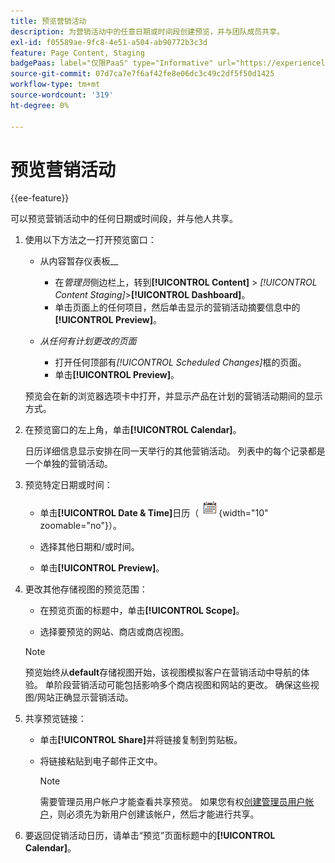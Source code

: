 ```yaml
---
title: 预览营销活动
description: 为营销活动中的任意日期或时间段创建预览，并与团队成员共享。
exl-id: f05589ae-9fc8-4e51-a504-ab90772b3c3d
feature: Page Content, Staging
badgePaas: label="仅限PaaS" type="Informative" url="https://experienceleague.adobe.com/zh-hans/docs/commerce/user-guides/product-solutions" tooltip="仅适用于云项目(Adobe管理的PaaS基础架构)和内部部署项目上的Adobe Commerce 。"
source-git-commit: 07d7ca7e7f6af42fe8e06dc3c49c2df5f50d1425
workflow-type: tm+mt
source-wordcount: '319'
ht-degree: 0%

---
```


# 预览营销活动

{{ee-feature}}

可以预览营销活动中的任何日期或时间段，并与他人共享。

1. 使用以下方法之一打开预览窗口：

   - 从内容暂存仪表板&#x200B;__

      - 在&#x200B;_管理员_&#x200B;侧边栏上，转到&#x200B;**[!UICONTROL Content]** > _[!UICONTROL Content Staging]_>**[!UICONTROL Dashboard]**。
      - 单击页面上的任何项目，然后单击显示的营销活动摘要信息中的&#x200B;**[!UICONTROL Preview]**。

   - _从任何有计划更改的页面_

      - 打开任何顶部有&#x200B;_[!UICONTROL Scheduled Changes]_&#x200B;框的页面。
      - 单击&#x200B;**[!UICONTROL Preview]**。

   预览会在新的浏览器选项卡中打开，并显示产品在计划的营销活动期间的显示方式。

1. 在预览窗口的左上角，单击&#x200B;**[!UICONTROL Calendar]**。

   日历详细信息显示安排在同一天举行的其他营销活动。 列表中的每个记录都是一个单独的营销活动。

1. 预览特定日期或时间：

   - 单击&#x200B;**[!UICONTROL Date & Time]**&#x200B;日历（![日历图标](../assets/icon-calendar.png){width="10" zoomable="no"}）。

   - 选择其他日期和/或时间。

   - 单击&#x200B;**[!UICONTROL Preview]**。

1. 更改其他存储视图的预览范围：

   - 在预览页面的标题中，单击&#x200B;**[!UICONTROL Scope]**。

   - 选择要预览的网站、商店或商店视图。

   >[!NOTE]
   >
   >预览始终从&#x200B;**default**&#x200B;存储视图开始，该视图模拟客户在营销活动中导航的体验。 单阶段营销活动可能包括影响多个商店视图和网站的更改。 确保这些视图/网站正确显示营销活动。

1. 共享预览链接：

   - 单击&#x200B;**[!UICONTROL Share]**&#x200B;并将链接复制到剪贴板。

   - 将链接粘贴到电子邮件正文中。

     >[!NOTE]
     >
     >需要管理员用户帐户才能查看共享预览。 如果您有权[创建管理员用户帐户](../systems/permissions-users-all.md#create-a-user)，则必须先为新用户创建该帐户，然后才能进行共享。

1. 要返回促销活动日历，请单击“预览”页面标题中的&#x200B;**[!UICONTROL Calendar]**。
